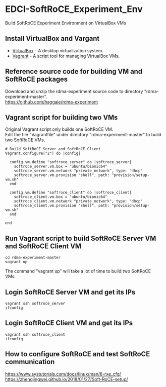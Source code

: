 # EDCI-SoftRoCE_Experiment_Env
Build SoftRoCE Experiment Environment on VirtualBox VMs

## Install VirtualBox and Vargant
* [VirtualBox](https://www.virtualbox.org/wiki/Downloads) - A desktop virtualization system.
* [Vagrant](https://www.vagrantup.com/downloads.html) - A script tool for managing VirtualBox VMs.

## Reference source code for building VM and SoftRoCE packages
Download and unzip the rdma-experiment source code to directory "rdma-experiment-master".  
https://github.com/haggaie/rdma-experiment

## Vagrant script for building two VMs
Original Vagrant script only builds one SoftRoCE VM.   
Edit the file "Vagrantfile" under directory "rdma-experiment-master" to build two SoftRoCE VMs.
```shell=
# Build SoftRoCE Server and SoftRoCE Client
Vagrant.configure("2") do |config|
    
  config.vm.define "softroce_server" do |softroce_server|    
    softroce_server.vm.box = "ubuntu/bionic64"
    softroce_server.vm.network "private_network", type: "dhcp"
    softroce_server.vm.provision "shell", path: "provision/setup-vm.sh"    
  end
  
  config.vm.define "softroce_client" do |softroce_client|    
    softroce_client.vm.box = "ubuntu/bionic64"
    softroce_client.vm.network "private_network", type: "dhcp"
    softroce_client.vm.provision "shell", path: "provision/setup-vm.sh"    
  end
  
end
```

## Run Vagrant script to build SoftRoCE Server VM and SoftRoCE Client VM
```shell=
cd rdma-experiment-master
vagrant up
```
The command "vagrant up" will take a lot of time to build two SoftRoCE VMs.

## Login SoftRoCE Server VM and get its IPs
```shell=
vagrant ssh softroce_server
ifconfig
```

## Login SoftRoCE Client VM and get its IPs
```shell=
vagrant ssh softroce_client
ifconfig
```

## How to configure SoftRoCE and test SoftRoCE communication
https://www.systutorials.com/docs/linux/man/8-rxe_cfg/  
https://zhengjingwei.github.io/2018/01/27/Soft-RoCE-setup/


